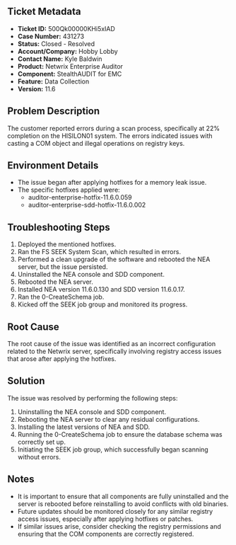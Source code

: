 ## Ticket Metadata
- **Ticket ID:** 500Qk00000KHi5xIAD
- **Case Number:** 431273
- **Status:** Closed - Resolved
- **Account/Company:** Hobby Lobby
- **Contact Name:** Kyle Baldwin
- **Product:** Netwrix Enterprise Auditor
- **Component:** StealthAUDIT for EMC
- **Feature:** Data Collection
- **Version:** 11.6

## Problem Description
The customer reported errors during a scan process, specifically at 22% completion on the HISILON01 system. The errors indicated issues with casting a COM object and illegal operations on registry keys.

## Environment Details
- The issue began after applying hotfixes for a memory leak issue.
- The specific hotfixes applied were:
  - auditor-enterprise-hotfix-11.6.0.059
  - auditor-enterprise-sdd-hotfix-11.6.0.002

## Troubleshooting Steps
1. Deployed the mentioned hotfixes.
2. Ran the FS SEEK System Scan, which resulted in errors.
3. Performed a clean upgrade of the software and rebooted the NEA server, but the issue persisted.
4. Uninstalled the NEA console and SDD component.
5. Rebooted the NEA server.
6. Installed NEA version 11.6.0.130 and SDD version 11.6.0.17.
7. Ran the 0-CreateSchema job.
8. Kicked off the SEEK job group and monitored its progress.

## Root Cause
The root cause of the issue was identified as an incorrect configuration related to the Netwrix server, specifically involving registry access issues that arose after applying the hotfixes.

## Solution
The issue was resolved by performing the following steps:
1. Uninstalling the NEA console and SDD component.
2. Rebooting the NEA server to clear any residual configurations.
3. Installing the latest versions of NEA and SDD.
4. Running the 0-CreateSchema job to ensure the database schema was correctly set up.
5. Initiating the SEEK job group, which successfully began scanning without errors.

## Notes
- It is important to ensure that all components are fully uninstalled and the server is rebooted before reinstalling to avoid conflicts with old binaries.
- Future updates should be monitored closely for any similar registry access issues, especially after applying hotfixes or patches.
- If similar issues arise, consider checking the registry permissions and ensuring that the COM components are correctly registered.